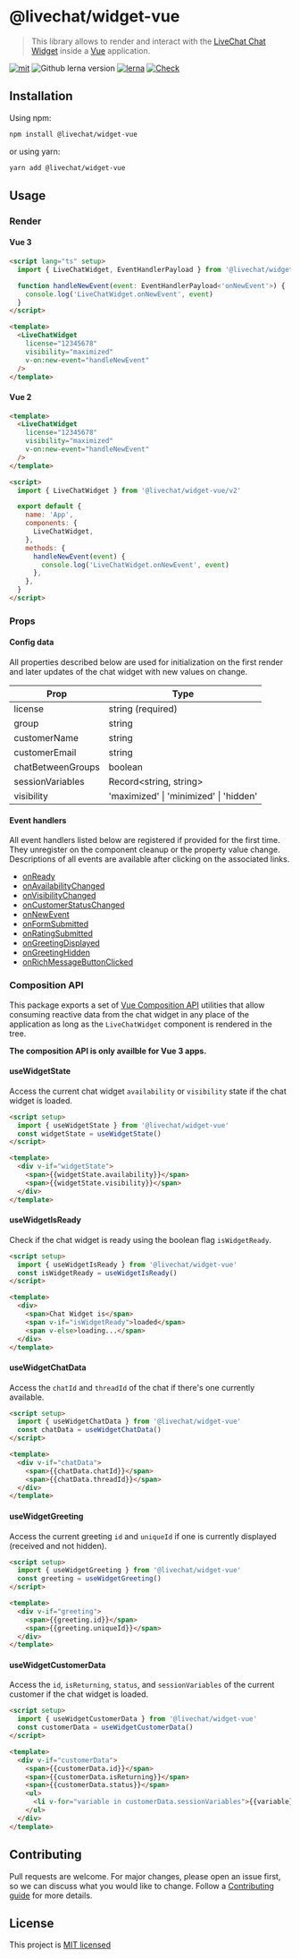 # @livechat/widget-vue

> This library allows to render and interact with the [LiveChat Chat Widget](https://developers.livechat.com/open-chat-widget/) inside a [Vue](https://vuejs.org/) application.

[![mit](https://img.shields.io/badge/license-MIT-blue.svg)](https://choosealicense.com/licenses/mit/)
![Github lerna version](https://img.shields.io/github/lerna-json/v/livechat/chat-widget-adapters?label=version)
[![lerna](https://img.shields.io/badge/maintained%20with-lerna-cc00ff.svg)](https://lerna.js.org/)
[![Check](https://github.com/livechat/chat-widget-adapters/actions/workflows/check.yml/badge.svg?branch=master)](https://github.com/livechat/chat-widget-adapters/actions/workflows/check.yml)

## Installation

Using npm:

```bash
npm install @livechat/widget-vue
```

or using yarn:

```bash
yarn add @livechat/widget-vue
```

## Usage

### Render

#### Vue 3

```html
<script lang="ts" setup>
  import { LiveChatWidget, EventHandlerPayload } from '@livechat/widget-vue'

  function handleNewEvent(event: EventHandlerPayload<'onNewEvent'>) {
    console.log('LiveChatWidget.onNewEvent', event)
  }
</script>

<template>
  <LiveChatWidget
    license="12345678"
    visibility="maximized"
    v-on:new-event="handleNewEvent"
  />
</template>
```

#### Vue 2

```html
<template>
  <LiveChatWidget
    license="12345678"
    visibility="maximized"
    v-on:new-event="handleNewEvent"
  />
</template>

<script>
  import { LiveChatWidget } from '@livechat/widget-vue/v2'

  export default {
    name: 'App',
    components: {
      LiveChatWidget,
    },
    methods: {
      handleNewEvent(event) {
        console.log('LiveChatWidget.onNewEvent', event)
      },
    },
  }
</script>
```

### Props

#### Config data

All properties described below are used for initialization on the first render and later updates of the chat widget with new values on change.

| Prop              | Type                                   |
| ----------------- | -------------------------------------- |
| license           | string (required)                      |
| group             | string                                 |
| customerName      | string                                 |
| customerEmail     | string                                 |
| chatBetweenGroups | boolean                                |
| sessionVariables  | Record<string, string>                 |
| visibility        | 'maximized' \| 'minimized' \| 'hidden' |

#### Event handlers

All event handlers listed below are registered if provided for the first time. They unregister on the component cleanup or the property value change. Descriptions of all events are available after clicking on the associated links.

- [onReady](https://developers.livechat.com/docs/extending-chat-widget/javascript-api#on-ready)
- [onAvailabilityChanged](https://developers.livechat.com/docs/extending-chat-widget/javascript-api#on-availability-changed)
- [onVisibilityChanged](https://developers.livechat.com/docs/extending-chat-widget/javascript-api#on-visibility-changed)
- [onCustomerStatusChanged](https://developers.livechat.com/docs/extending-chat-widget/javascript-api#on-customer-status-changed)
- [onNewEvent](https://developers.livechat.com/docs/extending-chat-widget/javascript-api#on-new-event)
- [onFormSubmitted](https://developers.livechat.com/docs/extending-chat-widget/javascript-api#on-form-submitted)
- [onRatingSubmitted](https://developers.livechat.com/docs/extending-chat-widget/javascript-api#on-rating-submitted)
- [onGreetingDisplayed](https://developers.livechat.com/docs/extending-chat-widget/javascript-api#on-greeting-displayed)
- [onGreetingHidden](https://developers.livechat.com/docs/extending-chat-widget/javascript-api#on-greeting-hidden)
- [onRichMessageButtonClicked](https://developers.livechat.com/docs/extending-chat-widget/javascript-api#on-rich-message-button-clicked)

### Composition API

This package exports a set of [Vue Composition API](https://v3.vuejs.org/api/composition-api.html#composition-api) utilities that allow consuming reactive data from the chat widget in any place of the application as long as the `LiveChatWidget` component is rendered in the tree.

**The composition API is only availble for Vue 3 apps.**

#### useWidgetState

Access the current chat widget `availability` or `visibility` state if the chat widget is loaded.

```html
<script setup>
  import { useWidgetState } from '@livechat/widget-vue'
  const widgetState = useWidgetState()
</script>

<template>
  <div v-if="widgetState">
    <span>{{widgetState.availability}}</span>
    <span>{{widgetState.visibility}}</span>
  </div>
</template>
```

#### useWidgetIsReady

Check if the chat widget is ready using the boolean flag `isWidgetReady`.

```html
<script setup>
  import { useWidgetIsReady } from '@livechat/widget-vue'
  const isWidgetReady = useWidgetIsReady()
</script>

<template>
  <div>
    <span>Chat Widget is</span>
    <span v-if="isWidgetReady">loaded</span>
    <span v-else>loading...</span>
  </div>
</template>
```

#### useWidgetChatData

Access the `chatId` and `threadId` of the chat if there's one currently available.

```html
<script setup>
  import { useWidgetChatData } from '@livechat/widget-vue'
  const chatData = useWidgetChatData()
</script>

<template>
  <div v-if="chatData">
    <span>{{chatData.chatId}}</span>
    <span>{{chatData.threadId}}</span>
  </div>
</template>
```

#### useWidgetGreeting

Access the current greeting `id` and `uniqueId` if one is currently displayed (received and not hidden).

```html
<script setup>
  import { useWidgetGreeting } from '@livechat/widget-vue'
  const greeting = useWidgetGreeting()
</script>

<template>
  <div v-if="greeting">
    <span>{{greeting.id}}</span>
    <span>{{greeting.uniqueId}}</span>
  </div>
</template>
```

#### useWidgetCustomerData

Access the `id`, `isReturning`, `status`, and `sessionVariables` of the current customer if the chat widget is loaded.

```html
<script setup>
  import { useWidgetCustomerData } from '@livechat/widget-vue'
  const customerData = useWidgetCustomerData()
</script>

<template>
  <div v-if="customerData">
    <span>{{customerData.id}}</span>
    <span>{{customerData.isReturning}}</span>
    <span>{{customerData.status}}</span>
    <ul>
      <li v-for="variable in customerData.sessionVariables">{{variable}}</li>
    </ul>
  </div>
</template>
```

## Contributing

Pull requests are welcome. For major changes, please open an issue first, so we can discuss what you would like to change. Follow a [Contributing guide](https://github.com/livechat/chat-widget-adapters/blob/master/CONTRIBUTING.md) for more details.

## License

This project is [MIT licensed](https://choosealicense.com/licenses/mit/)
